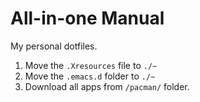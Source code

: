 # All-in-one Manual
My personal dotfiles.

1. Move the `.Xresources` file to `./~`
2. Move the `.emacs.d` folder to `./~`
3. Download all apps from `/pacman/` folder.

